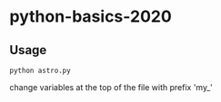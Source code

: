# python-basics-2020

## Usage
`python astro.py`

change variables at the top of the file with prefix 'my_'

